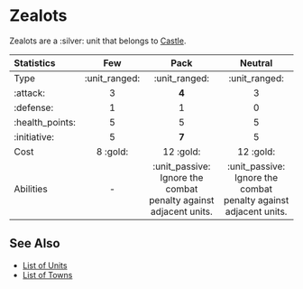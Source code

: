 # Zealots

Zealots are a :silver: unit that belongs to [Castle](../towns/castle.md).

| Statistics | Few | Pack | Neutral |
| :--- | :---: | :---: | :---: |
| Type | :unit_ranged: | :unit_ranged: | :unit_ranged: |
| :attack: | 3 | **4** | 3 |
| :defense: | 1 | 1 | 0 |
| :health_points: | 5 | 5 | 5 |
| :initiative: | 5 | **7** | 5 |
| Cost | 8 :gold: | 12 :gold: | 12 :gold: |
| Abilities | - | :unit_passive: Ignore the combat penalty against adjacent units. | :unit_passive: Ignore the combat penalty against adjacent units. |


## See Also

- [List of Units](index.md)
- [List of Towns](../towns/index.md)